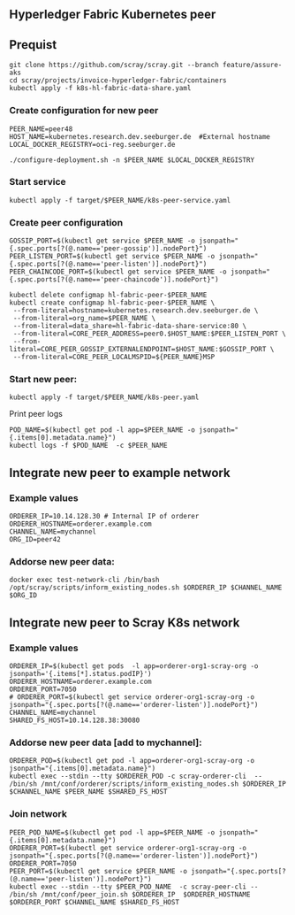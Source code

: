 ## Hyperledger Fabric Kubernetes peer

## Prequist

```
git clone https://github.com/scray/scray.git --branch feature/assure-aks
cd scray/projects/invoice-hyperledger-fabric/containers
kubectl apply -f k8s-hl-fabric-data-share.yaml
```

### Create configuration for new peer

```
PEER_NAME=peer48
HOST_NAME=kubernetes.research.dev.seeburger.de 	#External hostname
LOCAL_DOCKER_REGISTRY=oci-reg.seeburger.de

./configure-deployment.sh -n $PEER_NAME $LOCAL_DOCKER_REGISTRY
```

### Start service
  ```kubectl apply -f target/$PEER_NAME/k8s-peer-service.yaml```


### Create peer configuration

   ```
   GOSSIP_PORT=$(kubectl get service $PEER_NAME -o jsonpath="{.spec.ports[?(@.name=='peer-gossip')].nodePort}")
   PEER_LISTEN_PORT=$(kubectl get service $PEER_NAME -o jsonpath="{.spec.ports[?(@.name=='peer-listen')].nodePort}")
   PEER_CHAINCODE_PORT=$(kubectl get service $PEER_NAME -o jsonpath="{.spec.ports[?(@.name=='peer-chaincode')].nodePort}")
   ```

```
kubectl delete configmap hl-fabric-peer-$PEER_NAME 
kubectl create configmap hl-fabric-peer-$PEER_NAME \
 --from-literal=hostname=kubernetes.research.dev.seeburger.de \
 --from-literal=org_name=$PEER_NAME \
 --from-literal=data_share=hl-fabric-data-share-service:80 \
 --from-literal=CORE_PEER_ADDRESS=peer0.$HOST_NAME:$PEER_LISTEN_PORT \
 --from-literal=CORE_PEER_GOSSIP_EXTERNALENDPOINT=$HOST_NAME:$GOSSIP_PORT \
 --from-literal=CORE_PEER_LOCALMSPID=${PEER_NAME}MSP
```    		

### Start new peer:

  ```kubectl apply -f target/$PEER_NAME/k8s-peer.yaml```
  
  Print peer logs
  ```
  POD_NAME=$(kubectl get pod -l app=$PEER_NAME -o jsonpath="{.items[0].metadata.name}")
  kubectl logs -f $POD_NAME  -c $PEER_NAME
  ```
  
## Integrate new peer to example network
### Example values
  ```
  ORDERER_IP=10.14.128.30 # Internal IP of orderer
  ORDERER_HOSTNAME=orderer.example.com 
  CHANNEL_NAME=mychannel
  ORG_ID=peer42
  ```

### Addorse new peer data:
  ```docker exec test-network-cli /bin/bash /opt/scray/scripts/inform_existing_nodes.sh $ORDERER_IP $CHANNEL_NAME $ORG_ID```
  

## Integrate new peer to Scray K8s network
### Example values
  ```
  ORDERER_IP=$(kubectl get pods  -l app=orderer-org1-scray-org -o jsonpath='{.items[*].status.podIP}')
  ORDERER_HOSTNAME=orderer.example.com 
  ORDERER_PORT=7050
  # ORDERER_PORT=$(kubectl get service orderer-org1-scray-org -o jsonpath="{.spec.ports[?(@.name=='orderer-listen')].nodePort}")
  CHANNEL_NAME=mychannel
  SHARED_FS_HOST=10.14.128.38:30080 
  ```

### Addorse new peer data [add to mychannel]:
```
ORDERER_POD=$(kubectl get pod -l app=orderer-org1-scray-org -o jsonpath="{.items[0].metadata.name}")
kubectl exec --stdin --tty $ORDERER_POD -c scray-orderer-cli  -- /bin/sh /mnt/conf/orderer/scripts/inform_existing_nodes.sh $ORDERER_IP $CHANNEL_NAME $PEER_NAME $SHARED_FS_HOST
```
  
### Join network
 ```
PEER_POD_NAME=$(kubectl get pod -l app=$PEER_NAME -o jsonpath="{.items[0].metadata.name}")
ORDERER_PORT=$(kubectl get service orderer-org1-scray-org -o jsonpath="{.spec.ports[?(@.name=='orderer-listen')].nodePort}")
ORDERER_PORT=7050
PEER_PORT=$(kubectl get service $PEER_NAME -o jsonpath="{.spec.ports[?(@.name=='peer-listen')].nodePort}")
kubectl exec --stdin --tty $PEER_POD_NAME  -c scray-peer-cli -- /bin/sh /mnt/conf/peer_join.sh $ORDERER_IP  $ORDERER_HOSTNAME $ORDERER_PORT $CHANNEL_NAME $SHARED_FS_HOST
```
